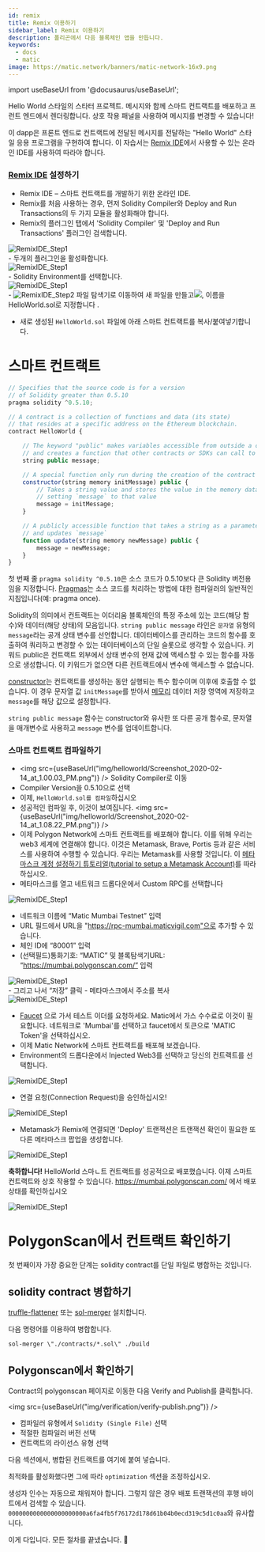 ```yaml
---
id: remix
title: Remix 이용하기
sidebar_label: Remix 이용하기
description: 폴리곤에서 다음 블록체인 앱을 만듭니다.
keywords:
  - docs
  - matic
image: https://matic.network/banners/matic-network-16x9.png
---
```


import useBaseUrl from '@docusaurus/useBaseUrl';

Hello World 스타일의 스타터 프로젝트. 메시지와 함께 스마트 컨트랙트를 배포하고 프런트 엔드에서 렌더링합니다. 상호 작용 패널을 사용하여 메시지를 변경할 수 있습니다!

이 dapp은 프론트 엔드로 컨트랙트에 전달된 메시지를 전달하는 "Hello World" 스타일 응용 프로그램을 구현하여 합니다. 이 자습서는 [Remix IDE](https://remix.ethereum.org/)에서 사용할 수 있는 온라인 IDE를 사용하여 따라야 합니다.

### [Remix IDE](https://remix.ethereum.org/) 설정하기

- Remix IDE – 스마트 컨트랙트를 개발하기 위한 온라인 IDE.
- Remix를 처음 사용하는 경우, 먼저 Solidity Compiler와 Deploy and Run Transactions의 두 가지 모듈을 활성화해야 합니다.
- Remix의 플러그인 탭에서 'Solidity Compiler' 및 'Deploy and Run Transactions' 플러그인 검색합니다.
<div
        style={{
          display: "flex",
 justifyContent: "center",
 alignItems: "center"
 }}
>
        <img src={useBaseUrl("img/helloworld/search-plugins.png")} alt="RemixIDE_Step1"/>
</div>
- 두개의 플러그인을 활성화합니다.
<div
        style={{
          display: "flex",
 justifyContent: "center",
 alignItems: "center"
 }}
>
        <img src={useBaseUrl("img/helloworld/add-plugins.png")} alt="RemixIDE_Step1"/>
</div>
- Solidity Environment를 선택합니다.
<div
        style={{
          display: "flex",
 justifyContent: "center",
 alignItems: "center"
 }}
>
        <img src={useBaseUrl("img/helloworld/RemixIDE_Step1.png")} alt="RemixIDE_Step1"/>
</div>
- <img src={useBaseUrl("img/helloworld/Screenshot_2020-02-14_at_12.52.45_PM.png")} alt="RemixIDE_Step2" /> 파일 탐색기로 이동하여 새 파일을 만들고<img src={useBaseUrl("img/helloworld/Screenshot_2020-02-14_at_12.51.59_PM.png")} />, 이름을 HelloWorld.sol로 지정합니다 .

- 새로 생성된 `HelloWorld.sol` 파일에 아래 스마트 컨트랙트를 복사/붙여넣기합니다.

# **스마트 컨트랙트**

```js title="HelloWorld.sol"
// Specifies that the source code is for a version
// of Solidity greater than 0.5.10
pragma solidity ^0.5.10;

// A contract is a collection of functions and data (its state)
// that resides at a specific address on the Ethereum blockchain.
contract HelloWorld {

    // The keyword "public" makes variables accessible from outside a contract
    // and creates a function that other contracts or SDKs can call to access the value
    string public message;

    // A special function only run during the creation of the contract
    constructor(string memory initMessage) public {
        // Takes a string value and stores the value in the memory data storage area,
        // setting `message` to that value
        message = initMessage;
    }

    // A publicly accessible function that takes a string as a parameter
    // and updates `message`
    function update(string memory newMessage) public {
        message = newMessage;
    }
}
```

첫 번째 줄 `pragma solidity ^0.5.10`은 소스 코드가 0.5.10보다 큰 Solidity 버전용임을 지정합니다. [Pragmas](https://solidity.readthedocs.io/en/latest/layout-of-source-files.html#pragma)는 소스 코드를 처리하는 방법에 대한 컴파일러의 일반적인 지침입니다(예: pragma once).

Solidity의 의미에서 컨트랙트는 이더리움 블록체인의 특정 주소에 있는 코드(해당 함수)와 데이터(해당 상태)의 모음입니다. `string public message` 라인은 `문자열` 유형의 `message`라는 공개 상태 변수를 선언합니다. 데이터베이스를 관리하는 코드의 함수를 호출하여 쿼리하고 변경할 수 있는 데이터베이스의 단일 슬롯으로 생각할 수 있습니다. 키워드 public은 컨트랙트 외부에서 상태 변수의 현재 값에 액세스할 수 있는 함수를 자동으로 생성합니다. 이 키워드가 없으면 다른 컨트랙트에서 변수에 액세스할 수 없습니다.

[constructor](https://solidity.readthedocs.io/en/latest/contracts.html#constructor)는 컨트랙트를 생성하는 동안 실행되는 특수 함수이며 이후에 호출할 수 없습니다. 이 경우 문자열 값 `initMessage`를 받아서 [메모리](https://solidity.readthedocs.io/en/latest/introduction-to-smart-contracts.html#storage-memory-and-the-stack) 데이터 저장 영역에 저장하고 `message`를 해당 값으로 설정합니다.

`string public message` 함수는 constructor와 유사한 또 다른 공개 함수로, 문자열을 매개변수로 사용하고 `message` 변수를 업데이트합니다.

### 스마트 컨트랙트 컴파일하기

- <img src={useBaseUrl("img/helloworld/Screenshot_2020-02-14_at_1.00.03_PM.png")} />
Solidity Compiler로 이동
- Compiler Version을 0.5.10으로 선택
- 이제, `HelloWorld.sol를 컴파일`하십시오
- 성공적인 컴파일 후,  이것이 보여집니다. <img src={useBaseUrl("img/helloworld/Screenshot_2020-02-14_at_1.08.22_PM.png")} />
- 이제 Polygon Network에 스마트 컨트랙트를 배포해야 합니다. 이를 위해 우리는 web3 세계에 연결해야 합니다. 이것은 Metamask, Brave, Portis 등과 같은 서비스를 사용하여 수행할 수 있습니다. 우리는 Metamask를 사용할 것입니다. 이 [메타마스크 계정 설정하기 튜토리얼(tutorial to setup a Metamask Account)](/docs/develop/metamask/hello)를 따라하십시오.
- 메타마스크를 열고 네트워크 드롭다운에서 Custom RPC를 선택합니다

<div
        style={{
          display: "flex",
 justifyContent: "center",
 alignItems: "center"
 }}
>
        <img src={useBaseUrl("img/helloworld/metamask-custom-rpc.png")} alt="RemixIDE_Step1"/>
</div>

- 네트워크 이름에 “Matic Mumbai Testnet” 입력
- URL 필드에서 URL을 "https://rpc-mumbai.maticvigil.com"으로 추가할 수 있습니다.
- 체인 ID에 “80001” 입력
- (선택필드)통화기호: “MATIC” 및 블록탐색기URL: “https://mumbai.polygonscan.com/” 입력
<div
        style={{
          display: "flex",
 justifyContent: "center",
 alignItems: "center"
 }}
>
        <img src={useBaseUrl("img/helloworld/metamask_mumbai_setup.png")} alt="RemixIDE_Step1"/>
</div>
- 그리고 나서 “저장” 클릭
- 메타마스크에서 주소를 복사
<div
        style={{
          display: "flex",
 justifyContent: "center",
 alignItems: "center"
 }}
>
        <img src={useBaseUrl("img/helloworld/Screenshot_2020-01-09_at_1.24.49_PM.png")} alt="RemixIDE_Step1"/>
</div>

- [Faucet](https://faucet.polygon.technology/) 으로 가서 테스트 이더를 요청하세요. Matic에서 가스 수수료로 이것이 필요합니다. 네트워크로 'Mumbai'를 선택하고 faucet에서 토큰으로 'MATIC Token'을 선택하십시오.
- 이제 Matic Network에 스마트 컨트랙트를 배포해 보겠습니다.
- Environment의 드롭다운에서  Injected Web3를 선택하고 당신의 컨트랙트를 선택합니다.

<div
        style={{
          display: "flex",
 justifyContent: "center",
 alignItems: "center"
 }}
>
        <img src={useBaseUrl("img/helloworld/Screenshot_2020-02-14_at_1.39.04_PM.png")} alt="RemixIDE_Step1"/>
</div>

- 연결 요청(Connection Request)을 승인하십시오!

<div
        style={{
          display: "flex",
 justifyContent: "center",
 alignItems: "center"
 }}
>
        <img src={useBaseUrl("img/helloworld/Screenshot_2020-02-14_at_1.59.10_PM.png")} alt="RemixIDE_Step1"/>
</div>

- Metamask가 Remix에 연결되면 'Deploy' 트랜잭션은 트랜잭션 확인이 필요한 또 다른 메타마스크 팝업을 생성합니다.

<div
        style={{
          display: "flex",
 justifyContent: "center",
 alignItems: "center"
 }}
>
        <img src={useBaseUrl("img/helloworld/Screenshot_2020-02-14_at_1.45.23_PM.png")} alt="RemixIDE_Step1"/>
</div>

**축하합니다!** HelloWorld 스마ㄴ트 컨트랙트를 성공적으로 배포했습니다. 이제 스마트 컨트랙트와 상호 작용할 수 있습니다. https://mumbai.polygonscan.com/ 에서 배포 상태를 확인하십시오

<div
        style={{
          display: "flex",
 justifyContent: "center",
 alignItems: "center"
 }}
>
        <img src={useBaseUrl("img/helloworld/Screenshot_2020-02-14_at_2.00.19_PM.png")} alt="RemixIDE_Step1"/>
</div>

# **PolygonScan에서 컨트랙트 확인하기**


첫 번째이자 가장 중요한 단계는 solidity contract를 단일 파일로 병합하는 것입니다.

## **solidity contract 병합하기**

[truffle-flattener](https://github.com/nomiclabs/truffle-flattener) 또는 [sol-merger](https://github.com/RyuuGan/sol-merger) 설치합니다.


다음 명령어를 이용하여 병합합니다.

`sol-merger \"./contracts/*.sol\" ./build`

## **Polygonscan에서 확인하기**

Contract의 polygonscan 페이지로 이동한 다음 Verify and Publish를 클릭합니다.

<img src={useBaseUrl("img/verification/verify-publish.png")} />


- 컴파일러 유형에서 `Solidity (Single File)` 선택
- 적절한 컴파일러 버전 선택
- 컨트랙트의 라이선스 유형 선택

다음 섹션에서, 병합된 컨트랙트를 여기에 붙여 넣습니다.

최적화를 활성화했다면 그에 따라 `optimization` 섹션을 조정하십시오.

생성자 인수는 자동으로 채워져야 합니다. 그렇지 않은 경우 배포 트랜잭션의 후행 바이트에서 검색할 수 있습니다. `0000000000000000000000a6fa4fb5f76172d178d61b04b0ecd319c5d1c0aa`와 유사합니다.

이게 다입니다. 모든 절차를 끝냈습니다.  🎉
